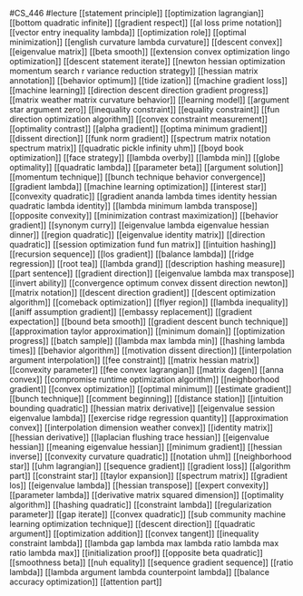 #CS_446
#lecture
[[statement principle]]
[[optimization lagrangian]]
[[bottom quadratic infinite]]
[[gradient respect]]
[[al loss prime notation]]
[[vector entry inequality lambda]]
[[optimization role]]
[[optimal minimization]]
[[english curvature lambda curvature]]
[[descent convex]]
[[eigenvalue matrix]]
[[beta smooth]]
[[extension convex optimization lingo optimization]]
[[descent statement iterate]]
[[newton hessian optimization momentum search r variance reduction strategy]]
[[hessian matrix annotation]]
[[behavior optimum]]
[[tide ization]]
[[machine gradient loss]]
[[machine learning]]
[[direction descent direction gradient progress]]
[[matrix weather matrix curvature behavior]]
[[learning model]]
[[argument star argument zero]]
[[inequality constraint]]
[[equality constraint]]
[[fun direction optimization algorithm]]
[[convex constraint measurement]]
[[optimality contrast]]
[[alpha gradient]]
[[optima minimum gradient]]
[[dissent direction]]
[[funk norm gradient]]
[[spectrum matrix notation spectrum matrix]]
[[quadratic pickle infinity uhm]]
[[boyd book optimization]]
[[face strategy]]
[[lambda overby]]
[[lambda min]]
[[globe optimality]]
[[quadratic lambda]]
[[parameter beta]]
[[argument solution]]
[[momentum technique]]
[[bunch technique behavior convergence]]
[[gradient lambda]]
[[machine learning optimization]]
[[interest star]]
[[convexity quadratic]]
[[gradient ananda lambda times identity hessian quadratic lambda identity]]
[[lambda minimum lambda transpose]]
[[opposite convexity]]
[[minimization contrast maximization]]
[[behavior gradient]]
[[synonym curry]]
[[eigenvalue lambda eigenvalue hessian dinner]]
[[region quadratic]]
[[eigenvalue identity matrix]]
[[direction quadratic]]
[[session optimization fund fun matrix]]
[[intuition hashing]]
[[recursion sequence]]
[[los gradient]]
[[balance lambda]]
[[ridge regression]]
[[root tea]]
[[lambda grand]]
[[description hashing measure]]
[[part sentence]]
[[gradient direction]]
[[eigenvalue lambda max transpose]]
[[invert ability]]
[[convergence optimum convex dissent direction newton]]
[[matrix notation]]
[[descent direction gradient]]
[[descent optimization algorithm]]
[[comeback optimization]]
[[flyer region]]
[[lambda inequality]]
[[aniff assumption gradient]]
[[embassy replacement]]
[[gradient expectation]]
[[bound beta smooth]]
[[gradient descent bunch technique]]
[[approximation taylor approximation]]
[[minimum domain]]
[[optimization progress]]
[[batch sample]]
[[lambda max lambda min]]
[[hashing lambda times]]
[[behavior algorithm]]
[[motivation dissent direction]]
[[interpolation argument interpolation]]
[[fee constraint]]
[[matrix hessian matrix]]
[[convexity parameter]]
[[fee convex lagrangian]]
[[matrix dagen]]
[[anna convex]]
[[compromise runtime optimization algorithm]]
[[neighborhood gradient]]
[[convex optimization]]
[[optimal minimum]]
[[estimate gradient]]
[[bunch technique]]
[[comment beginning]]
[[distance station]]
[[intuition bounding quadratic]]
[[hessian matrix derivative]]
[[eigenvalue session eigenvalue lambda]]
[[exercise ridge regression quantity]]
[[approximation convex]]
[[interpolation dimension weather convex]]
[[identity matrix]]
[[hessian derivative]]
[[laplacian flushing trace hessian]]
[[eigenvalue hessian]]
[[meaning eigenvalue hessian]]
[[minimum gradient]]
[[hessian inverse]]
[[convexity curvature quadratic]]
[[notation uhm]]
[[neighborhood star]]
[[uhm lagrangian]]
[[sequence gradient]]
[[gradient loss]]
[[algorithm part]]
[[constraint star]]
[[taylor expansion]]
[[spectrum matrix]]
[[gradient los]]
[[eigenvalue lambda]]
[[hessian transpose]]
[[expert convexity]]
[[parameter lambda]]
[[derivative matrix squared dimension]]
[[optimality algorithm]]
[[hashing quadratic]]
[[constraint lambda]]
[[regularization parameter]]
[[gap iterate]]
[[convex quadratic]]
[[sub community machine learning optimization technique]]
[[descent direction]]
[[quadratic argument]]
[[optimization addition]]
[[convex tangent]]
[[inequality constraint lambda]]
[[lambda gap lambda max lambda ratio lambda max ratio lambda max]]
[[initialization proof]]
[[opposite beta quadratic]]
[[smoothness beta]]
[[nuh equality]]
[[sequence gradient sequence]]
[[ratio lambda]]
[[lambda argument lambda counterpoint lambda]]
[[balance accuracy optimization]]
[[attention part]]
